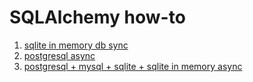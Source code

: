 # SQLAlchemy how-to

1. [sqlite in memory db sync](sqlite.md)
2. [postgresql async](asyncpg.md)
3. [postgresql + mysql + sqlite + sqlite in memory async](all-db.md)
